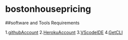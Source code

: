 # bostonhousepricing

##software and Tools Requirements

1.[githubAccount](https://github.com)
2.[HerokuAccount](https://heroku.com)
3.[VScodeIDE](https://code.visualstudio.com/)
4.[GetCLI](https://git-scm.com/book/en/v2/Getting-Started-The-Command-Line)